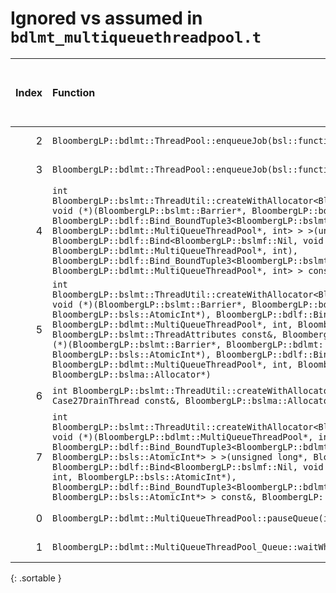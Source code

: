 # Ignored vs assumed in `bdlmt_multiqueuethreadpool.t`

<script src="../sorttable.js"></script>
|   Index | Function                                                                                                                                                                                                                                                                                                                                                                                                                                                                                                                                                                                                                                                                                                                                                                                                               |   Difference in number of lines |   Function size difference in bytes | Disassembly                                                             |   Number of lines in assumed build | Number of bytes in assumed build   |   Number of lines in ignored build | Number of bytes in ignored build   |
|--------:|:-----------------------------------------------------------------------------------------------------------------------------------------------------------------------------------------------------------------------------------------------------------------------------------------------------------------------------------------------------------------------------------------------------------------------------------------------------------------------------------------------------------------------------------------------------------------------------------------------------------------------------------------------------------------------------------------------------------------------------------------------------------------------------------------------------------------------|--------------------------------:|------------------------------------:|:------------------------------------------------------------------------|-----------------------------------:|:-----------------------------------|-----------------------------------:|:-----------------------------------|
|       2 | `BloombergLP::bdlmt::ThreadPool::enqueueJob(bsl::function<void ()> const&)`                                                                                                                                                                                                                                                                                                                                                                                                                                                                                                                                                                                                                                                                                                                                            |                              -3 |                                 -16 | [Assumed](2.assume.s.txt), [Ignored](2.none.s.txt), [Diff](2.diff.html) |                                176 | 4,422,704                          |                                192 | 4,422,768                          |
|       3 | `BloombergLP::bdlmt::ThreadPool::enqueueJob(bsl::function<void ()>&&)`                                                                                                                                                                                                                                                                                                                                                                                                                                                                                                                                                                                                                                                                                                                                                 |                              -3 |                                 -16 | [Assumed](3.assume.s.txt), [Ignored](3.none.s.txt), [Diff](3.diff.html) |                                176 | 4,422,880                          |                                192 | 4,422,960                          |
|       4 | `int BloombergLP::bslmt::ThreadUtil::createWithAllocator<BloombergLP::bdlf::Bind<BloombergLP::bslmf::Nil, void (*)(BloombergLP::bslmt::Barrier*, BloombergLP::bdlmt::MultiQueueThreadPool*, int), BloombergLP::bdlf::Bind_BoundTuple3<BloombergLP::bslmt::Barrier*, BloombergLP::bdlmt::MultiQueueThreadPool*, int> > >(unsigned long*, BloombergLP::bdlf::Bind<BloombergLP::bslmf::Nil, void (*)(BloombergLP::bslmt::Barrier*, BloombergLP::bdlmt::MultiQueueThreadPool*, int), BloombergLP::bdlf::Bind_BoundTuple3<BloombergLP::bslmt::Barrier*, BloombergLP::bdlmt::MultiQueueThreadPool*, int> > const&, BloombergLP::bslma::Allocator*)`                                                                                                                                                                          |                              -6 |                                 -16 | [Assumed](4.assume.s.txt), [Ignored](4.none.s.txt), [Diff](4.diff.html) |                                400 | 4,394,432                          |                                416 | 4,394,432                          |
|       5 | `int BloombergLP::bslmt::ThreadUtil::createWithAllocator<BloombergLP::bdlf::Bind<BloombergLP::bslmf::Nil, void (*)(BloombergLP::bslmt::Barrier*, BloombergLP::bdlmt::MultiQueueThreadPool*, int, BloombergLP::bsls::AtomicInt*), BloombergLP::bdlf::Bind_BoundTuple4<BloombergLP::bslmt::Barrier*, BloombergLP::bdlmt::MultiQueueThreadPool*, int, BloombergLP::bsls::AtomicInt*> > >(unsigned long*, BloombergLP::bslmt::ThreadAttributes const&, BloombergLP::bdlf::Bind<BloombergLP::bslmf::Nil, void (*)(BloombergLP::bslmt::Barrier*, BloombergLP::bdlmt::MultiQueueThreadPool*, int, BloombergLP::bsls::AtomicInt*), BloombergLP::bdlf::Bind_BoundTuple4<BloombergLP::bslmt::Barrier*, BloombergLP::bdlmt::MultiQueueThreadPool*, int, BloombergLP::bsls::AtomicInt*> > const&, BloombergLP::bslma::Allocator*)` |                              -6 |                                 -16 | [Assumed](5.assume.s.txt), [Ignored](5.none.s.txt), [Diff](5.diff.html) |                                368 | 4,396,992                          |                                384 | 4,397,040                          |
|       6 | `int BloombergLP::bslmt::ThreadUtil::createWithAllocator<Case27DrainThread>(unsigned long*, Case27DrainThread const&, BloombergLP::bslma::Allocator*)`                                                                                                                                                                                                                                                                                                                                                                                                                                                                                                                                                                                                                                                                 |                              -7 |                                 -32 | [Assumed](6.assume.s.txt), [Ignored](6.none.s.txt), [Diff](6.diff.html) |                                368 | 4,395,472                          |                                400 | 4,395,488                          |
|       7 | `int BloombergLP::bslmt::ThreadUtil::createWithAllocator<BloombergLP::bdlf::Bind<BloombergLP::bslmf::Nil, void (*)(BloombergLP::bdlmt::MultiQueueThreadPool*, int, BloombergLP::bsls::AtomicInt*), BloombergLP::bdlf::Bind_BoundTuple3<BloombergLP::bdlmt::MultiQueueThreadPool*, int, BloombergLP::bsls::AtomicInt*> > >(unsigned long*, BloombergLP::bslmt::ThreadAttributes const&, BloombergLP::bdlf::Bind<BloombergLP::bslmf::Nil, void (*)(BloombergLP::bdlmt::MultiQueueThreadPool*, int, BloombergLP::bsls::AtomicInt*), BloombergLP::bdlf::Bind_BoundTuple3<BloombergLP::bdlmt::MultiQueueThreadPool*, int, BloombergLP::bsls::AtomicInt*> > const&, BloombergLP::bslma::Allocator*)`                                                                                                                         |                              -8 |                                 -32 | [Assumed](7.assume.s.txt), [Ignored](7.none.s.txt), [Diff](7.diff.html) |                                352 | 4,397,856                          |                                384 | 4,397,920                          |
|       0 | `BloombergLP::bdlmt::MultiQueueThreadPool::pauseQueue(int)`                                                                                                                                                                                                                                                                                                                                                                                                                                                                                                                                                                                                                                                                                                                                                            |                               3 |                                  16 | [Assumed](0.assume.s.txt), [Ignored](0.none.s.txt), [Diff](0.diff.html) |                                544 | 4,410,096                          |                                528 | 4,410,176                          |
|       1 | `BloombergLP::bdlmt::MultiQueueThreadPool_Queue::waitWhilePausing()`                                                                                                                                                                                                                                                                                                                                                                                                                                                                                                                                                                                                                                                                                                                                                   |                               3 |                                  16 | [Assumed](1.assume.s.txt), [Ignored](1.none.s.txt), [Diff](1.diff.html) |                                144 | 4,402,928                          |                                128 | 4,403,024                          |
{: .sortable }
